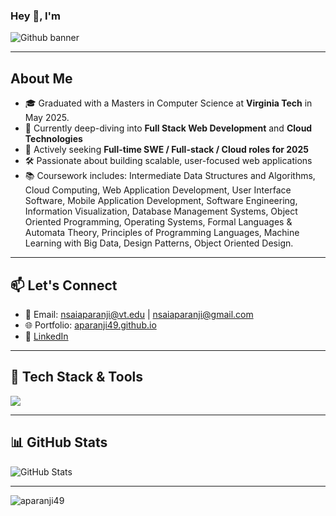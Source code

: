 

<!--
**aparanji49/aparanji49** is a ✨ _special_ ✨ repository because its `README.md` (this file) appears on your GitHub profile.

Here are some ideas to get you started:

- 🔭 I’m currently working on ...
- 🌱 I’m currently learning ...
- 👯 I’m looking to collaborate on ...
- 🤔 I’m looking for help with ...
- 💬 Ask me about ...
- 📫 How to reach me: ...
- 😄 Pronouns: ...
- ⚡ Fun fact: ...
-->

### Hey 👋, I'm 

![Github banner](https://github.com/aparanji49/aparanji49/assets/22083265/ceb4d857-7a01-4d0b-955d-7488c829fa0e)

---

## About Me

- 🎓 Graduated with a Masters in Computer Science at **Virginia Tech** in May 2025.
- 🌱 Currently deep-diving into **Full Stack Web Development** and **Cloud Technologies**
- 🚀 Actively seeking **Full-time SWE / Full-stack / Cloud roles for 2025**
- 🛠️ Passionate about building scalable, user-focused web applications
- 📚 Coursework includes: Intermediate Data Structures and Algorithms, Cloud Computing, Web Application Development, User Interface Software, Mobile Application Development, Software Engineering, Information Visualization, Database Management Systems, Object Oriented Programming, Operating Systems, Formal Languages & Automata Theory, Principles of Programming Languages, Machine Learning with Big Data, Design Patterns, Object Oriented Design.
---
## 📫 Let's Connect

- 📩 Email: [nsaiaparanji@vt.edu](mailto:nsaiaparanji@vt.edu) | [nsaiaparanji@gmail.com](mailto:nsaiaparanji@gmail.com)  
- 🌐 Portfolio: [aparanji49.github.io](https://aparanji49.github.io/)
- 💼 [LinkedIn](https://linkedin.com/in/saiaparanjinemmani)

---

## 🔧 Tech Stack & Tools

<p align="left">
  <img src="https://skillicons.dev/icons?i=react,js,ts,python,java,spring,django,aws,gcp,html,css,bootstrap,mysql,postgresql,firebase,git,github,docker" />
</p>

---

## 📊 GitHub Stats

<p align="left">
  <img src="https://github-readme-stats.vercel.app/api?username=aparanji49&show_icons=true&theme=radical" alt="GitHub Stats" />
</p>

---

<p align="left">
  <img src="https://komarev.com/ghpvc/?username=aparanji49&label=Profile%20views&color=0e75b6&style=flat" alt="aparanji49" />
</p>

<!--
- 🎓 I'm currently pursuing a master's degree in Computer Science at Virginia Tech
- 🌱 I’m currently learning Web Development and Cloud Technologies
- 👩‍💻 I'm looking for Full-time SWE/Full-stack/Cloud 2025 roles
- 📩 Reach out to me: [nsaiaparanji@vt.edu](mailto:nsaiaparanji@vt.edu) or [nsaiaparanji@gmail.com](mailto:nsaiaparanji@gmail.com)
- 🌐 [My Portfolio](https://aparanji49.github.io/)
- 📚 Coursework completed: Intermediate Data Structures and Algorithms, Cloud Computing, Web Application Development, User Interface Software, Mobile Application Development, Software Engineering, Information Visualization, Database Management Systems, Object Oriented Programming, Operating Systems, Formal Languages & Automata Theory, Principles of Programming Languages.

<h3 align="left">Connect with me:</h3>
<p align="left">
<a href="https://linkedin.com/in/saiaparanjinemmani" target="blank"><img align="center" src="https://raw.githubusercontent.com/rahuldkjain/github-profile-readme-generator/master/src/images/icons/Social/linked-in-alt.svg" alt="saiaparanjinemmani" height="30" width="40" /></a>
</p>


<p align="left"> <img src="https://komarev.com/ghpvc/?username=aparanji49&label=Profile%20views&color=0e75b6&style=flat" alt="aparanji49" /> </p>
-->
